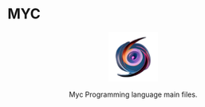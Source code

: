 <h1> MYC</h1>
<center>
  <img src="myc_logo.png" height="100" width="100"/>
<p>Myc Programming language main files.</p>
